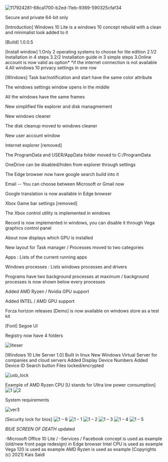 ![117924281-68ca1700-b2ed-11eb-9369-590325cfaf34](https://user-images.githubusercontent.com/25367933/118209433-81a70980-b460-11eb-94d3-dd4eda748036.png)

Secure and private 64-bit only

[Introduction] Windows 10 Lite is a windows 10 concept rebuild with a clean and minimalist look added to it

[Build] 1.0.0.5

[Install window] 1.Only 2 operating systems to choose for lite edition 
2.1/2 Installation in 4 steps 
3.2/2 Installation guide in 3 simple steps 
3.Online account is now valid as option*
*if the internet connection is not available
4.All windows 10 privacy settings in one row

[Windows]
Task bar/notification and start have the same color attribute

The windows settings window opens in the middle

All the windows have the same frames

New simplified file explorer and disk managmement

New windows cleaner 

The disk cleanup moved to windows cleaner

New user account window

Internet explorer [removed]

The ProgramData and USER/AppData folder moved to C:/ProgramData

OneDrive can be disabled/hiden from explorer through settings

The Edge browser now have google search build into it

Email -- You can choose between Microsoft or Gmail now

Google translation is now available in Edge browser

Xbox Game bar settings [removed] 

The Xbox control utility is implemented in windows

Record is now implemented in windows, you can disable it through Vega graphics control panel

About now displays which GPU is installed

New layout for Task manager / Processes moved to two categories 

Apps : Lists of the current running apps 

Windows processes : Lists windows processes and drivers

Programs have two background processes at maximum / background processes is now shown below every processes 

Added AMD Ryzen / Nvidia GPU support 

Added INTEL / AMD GPU support

Forza horizon releases [Demo] is now available on windows store as a test kit

[Font] Segoe UI

Registry now have 4 folders

![liteser](https://user-images.githubusercontent.com/25367933/117982626-1b21ce80-b32e-11eb-86cb-ca1b7d528a01.PNG)

[Windows 10 Lite Server 1.0]
Built in linux
New Windows Virtual Server for companies and cloud servers 
Added Display Device Numbers
Added Device ID Search button
Files locked/encrypted

![usb_lock](https://user-images.githubusercontent.com/25367933/118194918-1b12f300-b442-11eb-909a-19003bab2e62.PNG)

Example of AMD Ryzen CPU [U stands for Ultra low power consumption]
![1](https://user-images.githubusercontent.com/25367933/118317925-97fca600-b4f0-11eb-889b-d2d583629fb8.PNG)
![2](https://user-images.githubusercontent.com/25367933/118321200-3428ac00-b4f5-11eb-9815-6b36c4e4e680.PNG)

System requirements

![ver3](https://user-images.githubusercontent.com/25367933/118336459-a73c1d80-b509-11eb-8337-1352154b437a.PNG)


[Security lock for bios]
![1 – 6](https://user-images.githubusercontent.com/25367933/118268332-294e2700-b4b5-11eb-9c9e-fd2a7189da74.png)
![1 – 1](https://user-images.githubusercontent.com/25367933/118269332-8696a800-b4b6-11eb-8208-a6d4c7c0f927.png)
![1 – 2](https://user-images.githubusercontent.com/25367933/118265403-0b7ec300-b4b1-11eb-8ae2-92bad9295cca.png)
![1 – 3](https://user-images.githubusercontent.com/25367933/118265405-0caff000-b4b1-11eb-9e40-fa3baddff645.png)
![1 – 4](https://user-images.githubusercontent.com/25367933/118266127-1554f600-b4b2-11eb-8646-7d1ed6610810.png)
![1 – 5](https://user-images.githubusercontent.com/25367933/118269168-49cab100-b4b6-11eb-86f7-0f1ac6afda13.png)

*BlUE SCREEN OF DEATH* updated

-Microsoft Office 10 Lite /
-Services / Facebook concept is used as example (old/new front page redesign) in Edge browser 
Intel CPU is used as example Vega 120 is used as example 
AMD Ryzen is used as example 
[Copyrights (c) 2021] Kais Saidi
